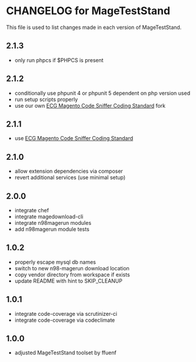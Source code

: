 # CHANGELOG for MageTestStand

This file is used to list changes made in each version of MageTestStand.

## 2.1.3
- only run phpcs if $PHPCS is present

## 2.1.2
- conditionally use phpunit 4 or phpunit 5 dependent on php version used
- run setup scripts properly
- use our own [ECG Magento Code Sniffer Coding Standard](https://github.com/ffuenf/coding-standard) fork

## 2.1.1 
- use [ECG Magento Code Sniffer Coding Standard](https://github.com/magento-ecg/coding-standard)

## 2.1.0
- allow extension dependencies via composer
- revert additional services (use minimal setup)

## 2.0.0
- integrate chef
- integrate magedownload-cli
- integrate n98magerun modules
- add n98magerun module tests

## 1.0.2
- properly escape mysql db names
- switch to new n98-magerun download location
- copy vendor directory from workspace if exists
- update README with hint to SKIP_CLEANUP

## 1.0.1
- integrate code-coverage via scrutinizer-ci
- integrate code-coverage via codeclimate

## 1.0.0
- adjusted MageTestStand toolset by ffuenf
